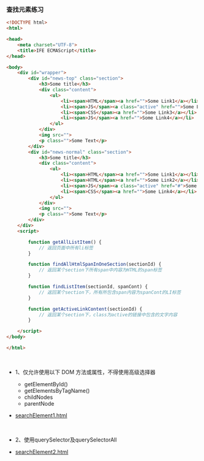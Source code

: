 ### 查找元素练习
```html
<!DOCTYPE html>
<html>

<head>
    <meta charset="UTF-8">
    <title>IFE ECMAScript</title>
</head>

<body>
    <div id="wrapper">
        <div id="news-top" class="section">
            <h3>Some title</h3>
            <div class="content">
                <ul>
                    <li><span>HTML</span><a href="">Some Link1</a></li>
                    <li><span>JS</span><a class="active" href="">Some Link2</a></li>
                    <li><span>CSS</span><a href="">Some Link3</a></li>
                    <li><span>JS</span><a href="">Some Link4</a></li>
                </ul>
            </div>
            <img src="">
            <p class="">Some Text</p>
        </div>
        <div id="news-normal" class="section">
            <h3>Some title</h3>
            <div class="content">
                <ul>
                    <li><span>HTML</span><a href="">Some Link1</a></li>
                    <li><span>HTML</span><a href="">Some Link2</a></li>
                    <li><span>JS</span><a class="active" href="#">Some Link3</a></li>
                    <li><span>CSS</span><a href="">Some Link4</a></li>
                </ul>
            </div>
            <img src="">
            <p class="">Some Text</p>
        </div>
    </div>
    <script>

        function getAllListItem() {
            // 返回页面中所有li标签
        }

        function findAllHtmlSpanInOneSection(sectionId) {
            // 返回某个section下所有span中内容为HTML的span标签
        }

        function findListItem(sectionId, spanCont) {
            // 返回某个section下，所有所包含span内容为spanCont的LI标签
        }

        function getActiveLinkContent(sectionId) {
            // 返回某个section下，class为active的链接中包含的文字内容
        }

    </script>
</body>

</html>
```

<br/>

- 1、仅允许使用以下 DOM 方法或属性，不得使用高级选择器
  - getElementById()
  - getElementsByTagName()
  - childNodes
  - parentNode

- [searchElement1.html](https://zpp-github.github.io/ife/6%E3%80%81searchElement/searchElement1.html)

<br/>

- 2、使用querySelector及querySelectorAll

- [searchElement2.html](https://zpp-github.github.io/ife/6%E3%80%81searchElement/searchElement2.html)
